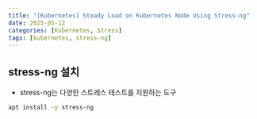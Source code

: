 ```yaml
---
title: "[Kubernetes] Steady Load on Kubernetes Node Using Stress-ng"
date: 2025-05-12
categories: [Kubernetes, Stress]
tags: [kubernetes, stress-ng]
---
```


## stress-ng 설치

- stress-ng는 다양한 스트레스 테스트를 지원하는 도구

```bash
apt install -y stress-ng
```
